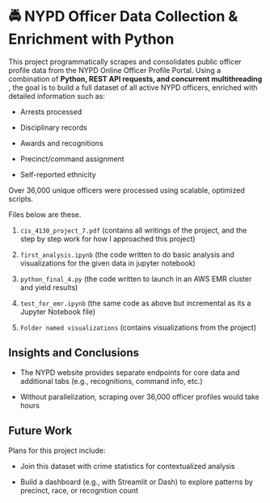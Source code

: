 # 🚔 NYPD Officer Data Collection & Enrichment with Python
This project programmatically scrapes and consolidates public officer profile data from the NYPD Online Officer Profile Portal. Using a combination of <b> Python, REST API requests, and concurrent multithreading </b>, the goal is to build a full dataset of all active NYPD officers, enriched with detailed information such as:

- Arrests processed

- Disciplinary records

- Awards and recognitions

- Precinct/command assignment

- Self-reported ethnicity

Over 36,000 unique officers were processed using scalable, optimized scripts.




Files below are these. 

1. ```cis_4130_project_7.pdf```
(contains all writings of the project, and the step by step work for how I approached this project)

2. ```first_analysis.ipynb```
(the code written to do basic analysis and visualizations for the given data in jupyter notebook)

3. ```python_final_4.py```
(the code written to launch in an AWS EMR cluster and yield results)

5. ```test_for_emr.ipynb```
(the same code as above but incremental as its a Jupyter Notebook file)

4. ```Folder named visualizations```
(contains visualizations from the project)

 

## Insights and Conclusions
- The NYPD website provides separate endpoints for core data and additional tabs (e.g., recognitions, command info, etc.)

- Without parallelization, scraping over 36,000 officer profiles would take hours
  
## Future Work

Plans for this project include:

- Join this dataset with crime statistics for contextualized analysis

- Build a dashboard (e.g., with Streamlit or Dash) to explore patterns by precinct, race, or recognition count
